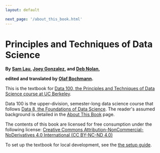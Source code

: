 ```yaml
---
layout: default

next_page: '/about_this_book.html'
---
```


# Principles and Techniques of Data Science

**By [Sam Lau][sam], [Joey Gonzalez][joey], and [Deb Nolan][deb],**

**edited and translated by [Olaf Bochmann][olaf].**


This is the textbook for
[Data 100, the Principles and Techniques of Data Science course at UC Berkeley][ds100].

Data 100 is the upper-division, semester-long data science course that follows
[Data 8, the Foundations of Data Science][data8]. The reader's assumed
background is detailed in the [About This Book][about] page.

The contents of this book are licensed for free consumption under the following license:
[Creative Commons Attribution-NonCommercial-NoDerivatives 4.0 International (CC BY-NC-ND 4.0)](https://creativecommons.org/licenses/by-nc-nd/4.0/)

To set up the textbook for local development, see the [the setup guide][setup].

[sam]: http://www.samlau.me/
[joey]: https://people.eecs.berkeley.edu/~jegonzal/
[deb]: https://www.stat.berkeley.edu/~nolan/
[olaf]: https://bochmann.complexlab.org
[data8]: http://data8.org/
[ds100]: http://www.ds100.org/
[setup]: https://github.com/olebo/textbook/blob/master/SETUP.md
[about]: /textbook/about_this_book

